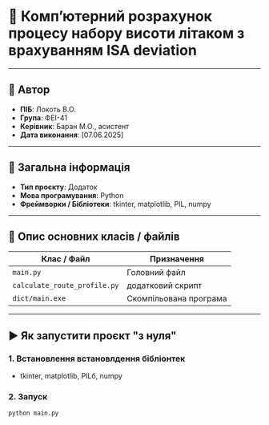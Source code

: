 


# 📘 Компʼютерний розрахунок процесу набору висоти літаком з врахуванням ISA deviation


---

## 👤 Автор

- **ПІБ**: Локоть В.О.
- **Група**: ФЕІ-41
- **Керівник**: Баран М.О., асистент
- **Дата виконання**: [07.06.2025]

---

## 📌 Загальна інформація

- **Тип проєкту**: Додаток
- **Мова програмування**: Python
- **Фреймворки / Бібліотеки**: tkinter, matplotlib, PIL, numpy

---

## 🧱 Опис основних класів / файлів

| Клас / Файл     | Призначення            |
|-----------------|------------------------|
| `main.py`       | Головний файл          
| `calculate_route_profile.py`       | додатковий скрипт          
| `dict/main.exe` | Скомпільована програма |


---

## ▶️ Як запустити проєкт "з нуля"

### 1. Встановлення встановлдення бібліонтек

- tkinter, matplotlib, PILб, numpy

### 2. Запуск

```bash
python main.py
```

